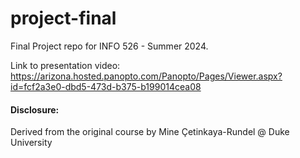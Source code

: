 # project-final

Final Project repo for INFO 526 - Summer 2024.

Link to presentation video: https://arizona.hosted.panopto.com/Panopto/Pages/Viewer.aspx?id=fcf2a3e0-dbd5-473d-b375-b199014cea08

#### Disclosure:
Derived from the original course by Mine Çetinkaya-Rundel @ Duke University
